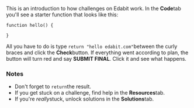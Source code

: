 This is an introduction to how challenges on Edabit work. In the **Code**tab you'll see a starter function that looks like this:

    function hello() {

    }

All you have to do is type `return "hello edabit.com"`between the curly braces and click the **Check**button. If everything went according to plan, the button will turn red and say **SUBMIT FINAL**. Click it and see what happens.


### Notes ###
*   Don't forget to `return`the result.
*   If you get stuck on a challenge, find help in the **Resources**tab.
*   If you're *really*stuck, unlock solutions in the **Solutions**tab.